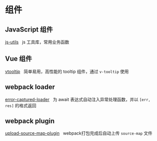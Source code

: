 # 组件

## JavaScript 组件

[js-utils](/packages/js-utils/README.md) &nbsp; js 工具库，常用业务函数

## Vue 组件

[vtooltip](/packages/vtooltip/README.md) &nbsp; 简单易用，高性能的 tooltip 组件，通过 `v-tooltip` 使用

## webpack loader

[error-captured-loader](/packages/error-captured-loader/README.md) &nbsp; 为 await 表达式自动注入异常处理函数，并以 `[err, res]` 的格式返回

## webpack plugin

[upload-source-map-plugin](/packages/upload-source-map-plugin/README.md) &nbsp; webpack打包完成后自动上传 `source-map` 文件
